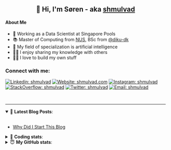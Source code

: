 <h2 align="center">
	👋 Hi, I'm Søren - aka <a href="https://shmulvad.com">shmulvad</a>
</h2>

#### About Me
- 🤖 Working as a Data Scientist at Singapore Pools
- 📚 Master of Computing from [NUS], BSc from [@diku-dk]
- 🧠 My field of specialization is artificial intelligence
- 👨‍🏫 I enjoy sharing my knowledge with others
- 👨‍💻 I love to build my own stuff

### Connect with me:

[![Linkedin: shmulvad](https://img.shields.io/badge/shmulvad-blue?style=flat&logo=Linkedin&logoColor=white)][linkedin]
[![Website: shmulvad.com](https://img.shields.io/badge/shmulvad.com-47CCCC?&style=flat&logo=Google-Chrome&logoColor=white)][website]
[![Instagram: shmulvad](https://img.shields.io/badge/-@shmulvad-purple?style=flat&logo=Instagram&logoColor=white)][instagram]
[![StackOverflow: shmulvad](https://img.shields.io/badge/shmulvad-FE7A16?style=flat&logo=stack-overflow&logoColor=white)][stackOverflow]
[![Twitter: shmulvad](https://img.shields.io/badge/@shmulvad-1ca0f1?style=flat&logo=twitter&logoColor=white)][twitter]
[![Email: shmulvad](https://img.shields.io/badge/shmulvad-D14836?style=flat&logo=gmail&logoColor=white)][mail]

<br />

---

<details open>
 <summary>📕 <b>Latest Blog Posts</b>: </summary>

<br>

<!-- BLOG-POST-LIST:START -->
- [Why Did I Start This Blog](https://shmulvad.com/blog/why-did-start-this-blog)
<!-- BLOG-POST-LIST:END -->

</details>

<!-- --- -->

<details>
 <summary>🤖 <b>Coding stats</b>: </summary>

<br>

NOTE: Doesn't track coding at work or work done in environments such as Jupyter Notebooks.

<!--START_SECTION:waka-->
**I'm a Night 🦉** 

```text
🌞 Morning    99 commits     ██░░░░░░░░░░░░░░░░░░░░░░░   10.26% 
🌆 Daytime    324 commits    ████████░░░░░░░░░░░░░░░░░   33.58% 
🌃 Evening    367 commits    █████████░░░░░░░░░░░░░░░░   38.03% 
🌙 Night      175 commits    ████░░░░░░░░░░░░░░░░░░░░░   18.13%

```


📊 **This Week I Spent My Time On** 

```text
💬 Programming Languages: 
Python                   1 hr 7 mins         █████████████░░░░░░░░░░░░   52.5% 
Other                    35 mins             ██████░░░░░░░░░░░░░░░░░░░   27.48% 
JSON                     10 mins             ██░░░░░░░░░░░░░░░░░░░░░░░   7.97% 
YAML                     6 mins              █░░░░░░░░░░░░░░░░░░░░░░░░   4.91% 
Text                     5 mins              █░░░░░░░░░░░░░░░░░░░░░░░░   4.22%

🔥 Editors: 
VS Code                  1 hr 31 mins        █████████████████░░░░░░░░   71.24% 
Zsh                      35 mins             ██████░░░░░░░░░░░░░░░░░░░   27.48% 
Sublime Text             1 min               ░░░░░░░░░░░░░░░░░░░░░░░░░   1.28%

🐱‍💻 Projects: 
overvaagning-sender      1 hr 38 mins        ███████████████████░░░░░░   76.61% 
Terminal                 28 mins             █████░░░░░░░░░░░░░░░░░░░░   21.98% 
.zshrc-config            1 min               ░░░░░░░░░░░░░░░░░░░░░░░░░   1.1% 
Unknown Project          0 secs              ░░░░░░░░░░░░░░░░░░░░░░░░░   0.24% 
search_string            0 secs              ░░░░░░░░░░░░░░░░░░░░░░░░░   0.06%

```


 Last Updated on 27/04/2022 18:50:11 UTC
<!--END_SECTION:waka-->

</details>

<!-- --- -->

<details>
 <summary>😇 <b>My GitHub stats</b>: </summary>

<br>

<img align="left" alt="shmulvad's Github Stats" src="https://github-readme-stats.vercel.app/api?username=shmulvad&show_icons=true&hide_border=true" />

</details>



[website]: https://shmulvad.com
[twitter]: https://twitter.com/shmulvad
[linkedin]: https://linkedin.com/in/shmulvad
[instagram]: https://instagram.com/shmulvad
[stackOverflow]: https://stackoverflow.com/users/9248793/shmulvad
[mail]: mailto:shmulvad@gmail.com
[@diku-dk]: https://github.com/diku-dk
[github]: https://github.com/shmulvad
[NUS]: https://www.nus.edu.sg